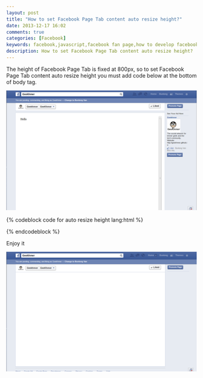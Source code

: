 ```yaml
---
layout: post
title: "How to set Facebook Page Tab content auto resize height?"
date: 2013-12-17 16:02
comments: true
categories: [Facebook]
keywords: facebook,javascript,facebook fan page,how to develop facebook page tab?, how to set facebook page tab content auto resize height?
description: How to set Facebook Page Tab content auto resize height?
---
```


<p>
  The height of Facebook Page Tab is fixed at 800px, so to set Facebook Page Tab content auto resize height you must add code below at the bottom of body tag.<br/>
</p>

<p>
  <a class="fancybox" href="/images/page_tab_not_yet_resize.png"><img src="/images/page_tab_not_yet_resize.png" width="680" /></a><br/>
</p>

{% codeblock code for auto resize height lang:html %}
<div id="fb-root"></div>
<script type="text/javascript" src="http://connect.facebook.net/de_DE/all.js1">
</script>
<script type="text/javascript">
  window.fbAsyncInit = function() {
    FB.init({
      appId : 'APP_ID',
      cookie : true
    });
  }

  window.onload = function() {
    FB.Canvas.setAutoGrow(10);
  }
</script>
{% endcodeblock %}

<p>
  Enjoy it
</p>

<p>
  <a class="fancybox" href="/images/page_tab_resize_already.png"><img src="/images/page_tab_resize_already.png" width="680" /></a><br/>
</p>